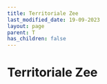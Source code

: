 ```yaml
---
title: Territoriale Zee
last_modified_date: 19-09-2023
layout: page
parent: T
has_children: false
---
```


Territoriale Zee
================


